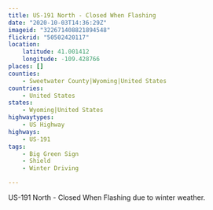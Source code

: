 ```yaml
---
title: US-191 North - Closed When Flashing
date: "2020-10-03T14:36:29Z"
imageid: "322671408821894548"
flickrid: "50502420117"
location:
    latitude: 41.001412
    longitude: -109.428766
places: []
counties:
    - Sweetwater County|Wyoming|United States
countries:
    - United States
states:
    - Wyoming|United States
highwaytypes:
    - US Highway
highways:
    - US-191
tags:
    - Big Green Sign
    - Shield
    - Winter Driving

---
```

US-191 North - Closed When Flashing due to winter weather.